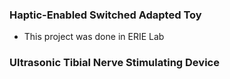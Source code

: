 ### Haptic-Enabled Switched Adapted Toy
- This project was done in ERIE Lab

### Ultrasonic Tibial Nerve Stimulating Device

